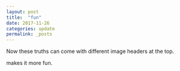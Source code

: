 ```yaml
---
layout: post
title:  "fun"
date: 2017-11-26
categories: update
permalink: _posts
---
```


Now these truths can come with different image headers at the top.

makes it more fun.
